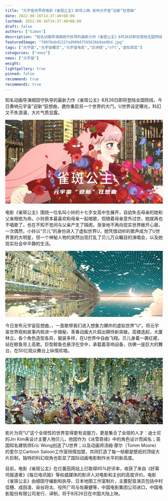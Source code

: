 ```yaml
---
title: "元宇宙世界观电影《雀斑公主》即将上映 发布元宇宙“迎新”狂想曲"
date: 2022-08-16T14:37:40+08:00
lastmod: 2022-08-16T14:37:40+08:00
draft: false
authors: ["Simon"]
description: "知名动画导演细田守执导的最新力作《雀斑公主》8月26日即将登陆全国院线，今日奏响元宇宙”迎新“狂想曲，邀你重启另一个世界的大门，U世界设定曝光，科幻又不失浪漫，大片气质显露。"
featuredImage: "78078abd2227ad909d759563bb9ae0bd.jpg"
tags: ["元宇宙","元宇宙概念","元宇宙电影","区块链","nft","虚拟现实"]
categories: ["news"]
news: ["元宇宙"]
weight: 
lightgallery: true
pinned: false
recommend: true
recommend1: true
---
```


知名动画导演细田守执导的最新力作《雀斑公主》8月26日即将登陆全国院线，今日奏响元宇宙”迎新“狂想曲，邀你重启另一个世界的大门，U世界设定曝光，科幻又不失浪漫，大片气质显露。

![配图](a50f4bfbfbedab6414e7876fe73161c978311e9d.jpeg)

电影《雀斑公主》围绕一位名叫小铃的十七岁女高中生展开，自幼失去母亲的她和父亲相依为命。小铃原本最喜欢和母亲一起唱歌，但随着母亲意外过世，她就再也不唱歌了，也在不知不觉间与父亲产生了隔阂，渐渐地不再向现实世界敞开心扉。一次偶然，小铃以“贝儿”的身份进入了虚拟世界U，她凭借动听的歌声成为了U世界里的大明星，但一个神秘人物的突然出现打乱了贝儿万众瞩目的演唱会，以及她现实社会中平静的生活。

![配图](3812b31bb051f81989d1a5b941b784e72f73e75f.jpeg)

今日发布元宇宙狂想曲，，一首歌带我们进入想象力爆炸的虚拟世界”U“。将元宇宙世界观和故事内核进一步揭秘，青春动画大片超出期待新突破。高楼迭起，大厦林立。各个角色造型各异，服装多样，在U世界中自由飞翔。贝儿身着一袭红裙，站在鲸鱼背上高歌。巨型鲸鱼也悬浮在空中，承载着音响设备，彷佛一座巨大的舞台，在50亿观众舞台上纵情欢唱。

![配图](5d6034a85edf8db107262b8dab20135e574e74d9.jpeg)


影片为将“U”这个全球性的世界变得更有说服力，更是集合了全球的人才：迪士尼的Jin Kim来设计主要人物贝儿，他因作为《冰雪奇缘》中的角色设计而闻名；英国知名建筑师Eric Wong创造了U世界；以及动画师汤姆·摩尔（Tomm Moore）的爱尔兰Cartoon Saloon工作室倾情加盟，共同打造了每一帧都是壁纸的顶级大片巨制，独特的科幻视角也彰显了国际动画电影制作水平的新高度。


目前，电影《雀斑公主》在烂番茄网站上已取得95%好评率，收获了来自《好莱坞报道者》《每日电讯报》等权威媒体的影评人对电影和主创的高度评价。电影《雀斑公主》由细田守编剧和执导、日本地图工作室制片，主要配音演员包括中村佳穗、成田凌、染谷将太、役所广司与佐藤健等，中国电影集团公司进口，中国电影股份有限公司发行、译制，将于8月26日在中国大陆上映。